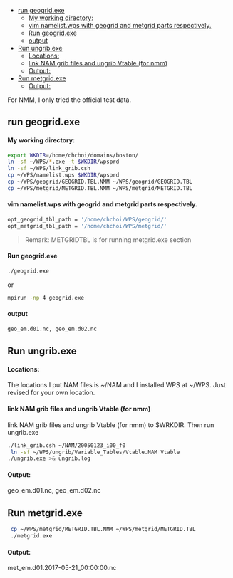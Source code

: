 
<!-- @import "[TOC]" {cmd="toc" depthFrom=1 depthTo=6 orderedList=false} -->

<!-- code_chunk_output -->

- [run geogrid.exe](#run-geogridexe)
    - [My working directory:](#my-working-directory)
    - [vim namelist.wps with geogrid and metgrid parts respectively.](#vim-namelistwps-with-geogrid-and-metgrid-parts-respectively)
    - [Run geogrid.exe](#run-geogridexe)
    - [output](#output)
- [Run ungrib.exe](#run-ungribexe)
    - [Locations:](#locations)
    - [link NAM grib files and ungrib Vtable (for nmm)](#link-nam-grib-files-and-ungrib-vtable-for-nmm)
    - [Output:](#output)
- [Run metgrid.exe](#run-metgridexe)
    - [Output:](#output-1)

<!-- /code_chunk_output -->





For NMM, I only tried the official test data.



## run geogrid.exe


####  My working directory:

```bash
export WKDIR=/home/chchoi/domains/boston/
ln -sf ~/WPS/*.exe -t $WKDIR/wpsprd
ln -sf ~/WPS/link_grib.csh
cp ~/WPS/namelist.wps $WKDIR/wpsprd
cp ~/WPS/geogrid/GEOGRID.TBL.NMM ~/WPS/geogrid/GEOGRID.TBL
cp ~/WPS/metgrid/METGRID.TBL.NMM ~/WPS/metgrid/METGRID.TBL
```


#### vim namelist.wps with geogrid and metgrid parts respectively.

```bash
opt_geogrid_tbl_path = '/home/chchoi/WPS/geogrid/'
opt_metgrid_tbl_path = '/home/chchoi/WPS/metgrid/'
```

> Remark: METGRIDTBL is for running metgrid.exe section


####  Run geogrid.exe

```bash
./geogrid.exe
```

or
```bash
mpirun -np 4 geogrid.exe
```

####  output

```bash
geo_em.d01.nc, geo_em.d02.nc
```

##  Run ungrib.exe








####  Locations:
The locations I put NAM files is ~/NAM and I installed WPS at ~/WPS. Just revised for your own location.


#### link NAM grib files and ungrib Vtable (for nmm) 
link NAM grib files and ungrib Vtable (for nmm) to $WRKDIR. Then run ungrib.exe

```bash
./link_grib.csh ~/NAM/20050123_i00_f0
 ln -sf ~/WPS/ungrib/Variable_Tables/Vtable.NAM Vtable
./ungrib.exe >& ungrib.log
```



####  Output:

geo_em.d01.nc, geo_em.d02.nc


## Run metgrid.exe

```bash
 cp ~/WPS/metgrid/METGRID.TBL.NMM ~/WPS/metgrid/METGRID.TBL
 ./metgrid.exe
```

#### Output:

met_em.d01.2017-05-21_00:00:00.nc

